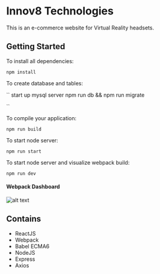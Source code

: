 # Innov8 Technologies
This is an e-commerce website for Virtual Reality headsets.

## Getting Started
To install all dependencies:

``
npm install
``

To create database and tables:

``
start up mysql server
npm run db && npm run migrate

``

To compile your application:

``
npm run build 
``

To start node server:

``
npm run start 
``

To start node server and visualize webpack build:

``
npm run dev
``

#### Webpack Dashboard
![alt text](https://image.ibb.co/hz1jGK/Screen_Shot_2018_08_07_at_7_24_53_PM.png "Webpack Dashboard")

## Contains

* ReactJS
* Webpack
* Babel ECMA6
* NodeJS
* Express
* Axios
